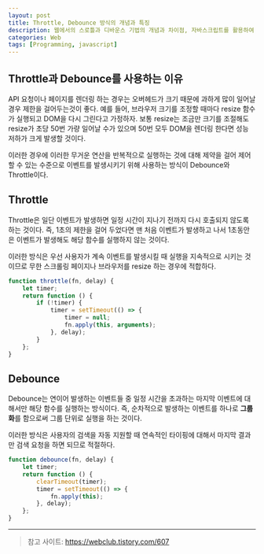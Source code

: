 ```yaml
---
layout: post
title: Throttle, Debounce 방식의 개념과 특징
description: 웹에서의 스로틀과 디바운스 기법의 개념과 차이점, 자바스크립트를 활용하여 구현방식에 대해 이해하기.
categories: Web
tags: [Programming, javascript]
---
```


## Throttle과 Debounce를 사용하는 이유

API 요청이나 페이지를 렌더링 하는 경우는 오버헤드가 크기 때문에 과하게 많이 일어날 경우 제한을 걸어두는것이 좋다. 예를 들어, 브라우저 크기를 조정할 때마다 resize 함수가 실행되고 DOM을 다시 그린다고 가정하자. 보통 resize는 조금만 크기를 조절해도 resize가 초당 50번 가량 일어날 수가 있으며 50번 모두 DOM을 렌더링 한다면 성능 저하가 크게 발생할 것이다.

이러한 경우에 이러한 무거운 연산을 반복적으로 실행하는 것에 대해 제약을 걸어 제어할 수 있는 수준으로 이벤트를 발생시키기 위해 사용하는 방식이 Debounce와 Throttle이다.

## Throttle

Throttle은 일단 이벤트가 발생하면 일정 시간이 지나기 전까지 다시 호출되지 않도록 하는 것이다.
즉, 1초의 제한을 걸어 두었다면 맨 처음 이벤트가 발생하고 나서 1초동안은 이벤트가 발생해도 해당 함수를 실행하지 않는 것이다.

이러한 방식은 우선 사용자가 계속 이벤트를 발생시킬 때 실행을 지속적으로 시키는 것이므로 무한 스크롤링 페이지나 브라우저를 resize 하는 경우에 적합하다.

```js
function throttle(fn, delay) {
	let timer;
	return function () {
		if (!timer) {
			timer = setTimeout(() => {
				timer = null;
				fn.apply(this, arguments);
			}, delay);
		}
	};
}
```

## Debounce

Debounce는 연이어 발생하는 이벤트들 중 일정 시간을 초과하는 마지막 이벤트에 대해서만 해당 함수를 실행하는 방식이다. 즉, 순차적으로 발생하는 이벤트를 하나로 **그룹화**를 함으로써 그룹 단위로 실행을 하는 것이다.

이러한 방식은 사용자의 검색을 자동 지원할 때 연속적인 타이핑에 대해서 마지막 결과만 검색 요청을 하면 되므로 적절하다.

```js
function debounce(fn, delay) {
	let timer;
	return function () {
		clearTimeout(timer);
		timer = setTimeout(() => {
			fn.apply(this);
		}, delay);
	};
}
```

---

> 참고 사이트: <https://webclub.tistory.com/607>
